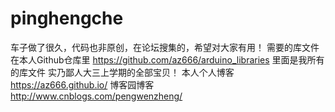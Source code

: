 # pinghengche
车子做了很久，代码也非原创，在论坛搜集的，希望对大家有用！
需要的库文件在本人Github仓库里  https://github.com/az666/arduino_libraries
里面是我所有的库文件
实乃鄙人大三上学期的全部宝贝！
本人个人博客  https://az666.github.io/
博客园博客  http://www.cnblogs.com/pengwenzheng/